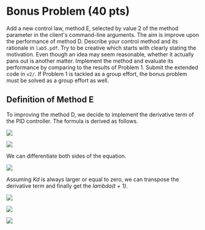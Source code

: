 # Bonus Problem (40 pts)

Add a new control law, method E, selected by value 2 of the method parameter in
the client's command-line arguments. The aim is improve upon the performance of
method D. Describe your control method and its rationale in `lab5.pdf`. Try to
be creative which starts with clearly stating the motivation. Even though an
idea may seem reasonable, whether it actually pans out is another matter.
Implement the method and evaluate its performance by comparing to the results of
Problem 1. Submit the extended code in `v2/`. If Problem 1 is tackled as a group
effort, the bonus problem must be solved as a group effort as well.

## Definition of Method E

To improving the method D, we decide to implement the derivative term of the PID
controller. The formula is derived as follows.

![](https://i.imgur.com/mO9svS2.png)

![](https://i.imgur.com/2KsEFvk.png)

We can differentiate both sides of the equation.

![](https://i.imgur.com/xm4iYtv.png)

Assuming _Kd_ is always larger or equal to zero, we can transpose the derivative
term and finally get the _lambda(t + 1)_.

![](https://i.imgur.com/YyoroF4.png)

![](https://i.imgur.com/NDx69Rb.png)

![](https://i.imgur.com/3e0tTWE.png)
